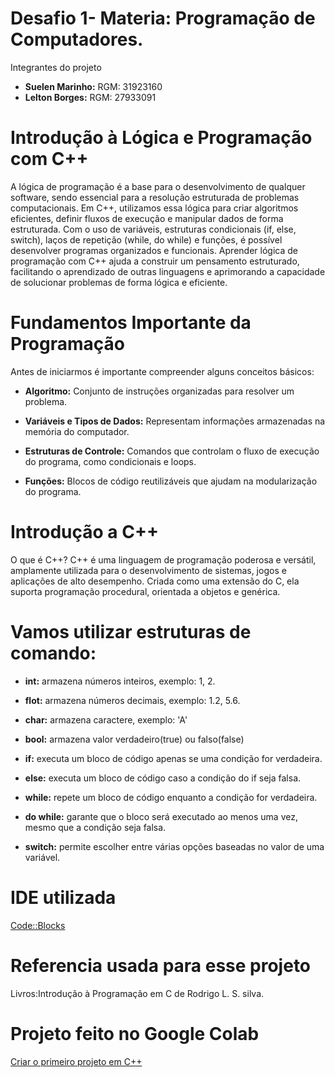 # Desafio 1- Materia: Programação de Computadores.
Integrantes do projeto
- **Suelen Marinho:** RGM: 31923160
- **Lelton Borges:** RGM: 27933091
# Introdução à Lógica e Programação com C++
  A lógica de programação é a base para o desenvolvimento de qualquer software, sendo essencial para a resolução estruturada de problemas computacionais.
  Em C++, utilizamos essa lógica para criar algoritmos eficientes, definir fluxos de execução e manipular dados de forma estruturada. Com o uso de variáveis,
  estruturas condicionais (if, else, switch), laços de repetição (while, do while) e funções, é possível desenvolver programas organizados e funcionais. 
  Aprender lógica de programação com C++ ajuda a construir  um pensamento estruturado, facilitando o aprendizado de outras linguagens e aprimorando a capacidade de 
  solucionar problemas de forma lógica e eficiente.

# Fundamentos Importante da Programação
Antes de iniciarmos é importante compreender alguns conceitos básicos:
- **Algoritmo:** Conjunto de instruções organizadas para resolver um problema.

- **Variáveis e Tipos de Dados:** Representam informações armazenadas na memória do computador.

- **Estruturas de Controle:** Comandos que controlam o fluxo de execução do programa, como condicionais e loops.

- **Funções:** Blocos de código reutilizáveis que ajudam na modularização do programa.

# Introdução a C++
O que é C++?
C++ é uma linguagem de programação poderosa e versátil, amplamente utilizada para o desenvolvimento de sistemas, jogos e aplicações de alto desempenho.
Criada como uma extensão do C, ela suporta programação procedural, orientada a objetos e genérica. 

# Vamos utilizar estruturas de comando:
- **int:** armazena números inteiros, exemplo: 1, 2.

- **flot:** armazena números decimais, exemplo: 1.2, 5.6.

- **char:** armazena caractere, exemplo: 'A'

- **bool:** armazena valor verdadeiro(true) ou falso(false)

- **if:** executa um bloco de código apenas se uma condição for verdadeira.

- **else:** executa um bloco de código caso a condição do if seja falsa.

- **while:** repete um bloco de código enquanto a condição for verdadeira.

- **do while:** garante que o bloco será executado ao menos uma vez, mesmo que a condição seja falsa.

- **switch:** permite escolher entre várias opções baseadas no valor de uma variável.

# IDE utilizada
[Code::Blocks](https://www.codeblocks.org/downloads/binaries/)

# Referencia usada para esse projeto
Livros:Introdução à Programação em C de Rodrigo L. S. silva.

# Projeto feito no Google Colab
[Criar o primeiro projeto em C++](https://colab.research.google.com/drive/1EZIrX12N9jOtQ9pypGDmQdv89kYahz7z#scrollTo=3D94Xm6k42Lq)
